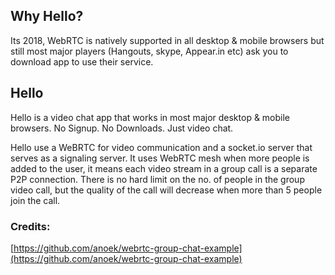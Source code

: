 ## Why Hello?
Its 2018, WebRTC is natively supported in all desktop & mobile browsers but still most major players (Hangouts, skype, Appear.in etc) ask you to download app to use their service. 

## Hello
Hello is a video chat app that works in most major desktop & mobile browsers. No Signup. No Downloads. Just video chat. 

Hello use a WeBRTC for video communication and a socket.io server that serves as a signaling server. It uses WebRTC mesh when more people is added to the user, it means each video stream in a group call is a separate P2P connection. There is no hard limit on the no. of people in the group video call, but the quality of the call will decrease when more than 5 people join the call.

### Credits:
[https://github.com/anoek/webrtc-group-chat-example](https://github.com/anoek/webrtc-group-chat-example)

